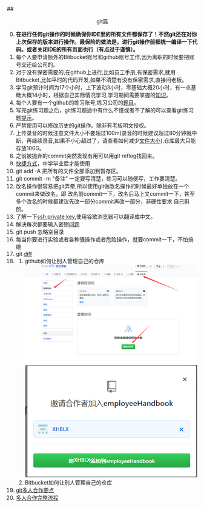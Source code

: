 ##<center>git篇</center>

0.  **在进行任何git操作的时候确保你IDE里的所有文件都保存了！不然git还在对你上次保存的版本进行操作。最保险的做法是，进行git操作前都统一编译一下代码。或者关闭IDE的所有页面也行（有点过于谨慎）。**
1. 每个人要申请额外的Bitbucket账号和github账号工作,因为离职的时候要把账号交还给公司的。
2. 对于没有保密需要的,在github上进行,比如员工手册,有保密需求,就用Bitbucket,比如平时的代码开发,如果不清楚有没有保密需求,直接问老板。
3. 学习git预计时间为17个小时，上下波动3小时，零基础大概20小时，有一点基础大概14小时，根据自己实际情况学习,学习期间需要掌握的[知识](git总结.md)。
4. 每个人要有一个github的练习账号,练习公司的[题目](git练习题.md)。
5. 写完git练习题之后，git练习题途中有什么不懂或者不了解的可以查看git练习题[提示](git练习题提示.md)。
6. 严禁使用可以修改历史的git操作。除非有老板明文授权。
7. 上传录音的时候注意文件大小不要超过100m(录音的时候建议超过80分钟就中断，再继续录音,如果不小心超过了，请查看如何减少[文件大小](https://jingyan.baidu.com/article/359911f550cf7757fe03063b.html)),仓库最大只能存放100G。
8. 之前被抛弃的commit突然发现有用可以用git reflog找回来。
9. [快捷方式](git快捷方式.md)，中学毕业后才能使用
10. git add -A 把所有的文件全部添加到暂存区。
11. git commit -m "备注" 一定要写清楚，练习可以随便写，工作要清楚。
12. 改名操作很容易把git弄晕,所以使用git做改名操作的时候最好单独放在一个commit来做改名，即 改名前commit一下，改名后马上又commit一下，甚至多个改名的时候都建议先改一部分commit再改一部分，非硬性要求 自己斟酌。
13. 了解一下[ssh private key](https://confluence.atlassian.com/bitbucket/set-up-an-ssh-key-728138079.html),使用谷歌浏览器可以翻译成中文。
14. 解决每次都要输入密钥[问题](http://www.wechatbus.com/artifice/9.html)
15. git push 忽略空目录
16. 每当你要进行实验或者各种骚操作或者危险操作，就要commit一下，不怕搞砸
17. git [diff](https://www.cnblogs.com/lsgxeva/p/8540485.html)
17. 
    1. github如何让别人管理自己的仓库
    ![img](img/添加权限1.jpg )
    ![img](img/添加权限2.jpg )
    2. Bitbucket如何让别人管理自己的仓库
18. [git多人合作要点](git多人合作要点.md)
19. [多人合作完整流程](多人合作完整流程.md)
    